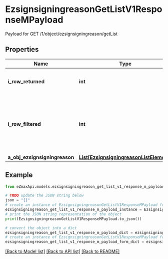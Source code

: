 # EzsignsigningreasonGetListV1ResponseMPayload

Payload for GET /1/object/ezsignsigningreason/getList

## Properties

Name | Type | Description | Notes
------------ | ------------- | ------------- | -------------
**i_row_returned** | **int** | The number of rows returned | 
**i_row_filtered** | **int** | The number of rows matching your filters (if any) or the total number of rows | 
**a_obj_ezsignsigningreason** | [**List[EzsignsigningreasonListElement]**](EzsignsigningreasonListElement.md) |  | 

## Example

```python
from eZmaxApi.models.ezsignsigningreason_get_list_v1_response_m_payload import EzsignsigningreasonGetListV1ResponseMPayload

# TODO update the JSON string below
json = "{}"
# create an instance of EzsignsigningreasonGetListV1ResponseMPayload from a JSON string
ezsignsigningreason_get_list_v1_response_m_payload_instance = EzsignsigningreasonGetListV1ResponseMPayload.from_json(json)
# print the JSON string representation of the object
print(EzsignsigningreasonGetListV1ResponseMPayload.to_json())

# convert the object into a dict
ezsignsigningreason_get_list_v1_response_m_payload_dict = ezsignsigningreason_get_list_v1_response_m_payload_instance.to_dict()
# create an instance of EzsignsigningreasonGetListV1ResponseMPayload from a dict
ezsignsigningreason_get_list_v1_response_m_payload_form_dict = ezsignsigningreason_get_list_v1_response_m_payload.from_dict(ezsignsigningreason_get_list_v1_response_m_payload_dict)
```
[[Back to Model list]](../README.md#documentation-for-models) [[Back to API list]](../README.md#documentation-for-api-endpoints) [[Back to README]](../README.md)


